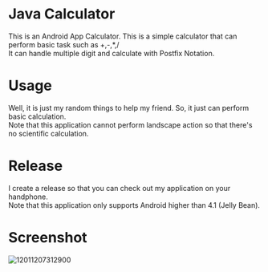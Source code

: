 # Java Calculator
This is an Android App Calculator. This is a simple calculator that can perform basic task such as +,-,*,/ <br>
It can handle multiple digit and calculate with Postfix Notation.

# Usage
Well, it is just my random things to help my friend. So, it just can perform basic calculation. <br>
Note that this application cannot perform landscape action so that there's no scientific calculation.

# Release
I create a release so that you can check out my application on your handphone. <br>
Note that this application only supports Android higher than 4.1 (Jelly Bean).

# Screenshot
![12011207312900](https://user-images.githubusercontent.com/44316758/82676441-9ba87480-9c70-11ea-895f-e046ea082af4.jpg)
